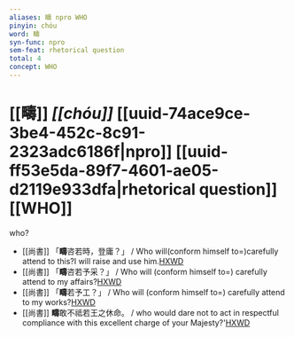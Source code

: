 ```yaml
---
aliases: 疇 npro WHO
pinyin: chóu
word: 疇
syn-func: npro
sem-feat: rhetorical question
total: 4
concept: WHO 
---
```

# [[疇]] *[[chóu]]*  [[uuid-74ace9ce-3be4-452c-8c91-2323adc6186f|npro]] [[uuid-ff53e5da-89f7-4601-ae05-d2119e933dfa|rhetorical question]] [[WHO]]
who?
 - [[尚書]] 「**疇**咨若時，登庸？」 / Who will(conform himself to=)carefully attend to this?I will raise and use him.[HXWD](https://hxwd.org/textview.html?location=KR1b0001_tls_001-2a.63)
 - [[尚書]] 「**疇**咨若予采？」 / Who will (conform himself to=) carefully attend to my affairs?[HXWD](https://hxwd.org/textview.html?location=KR1b0001_tls_001-2a.69)
 - [[尚書]] 「**疇**若予工？」 / Who will (conform himself to=) carefully attend to my works?[HXWD](https://hxwd.org/textview.html?location=KR1b0001_tls_002-2a.144)
 - [[尚書]] **疇**敢不祗若王之休命。 / who would dare not to act in respectful compliance with this excellent charge of your Majesty?'[HXWD](https://hxwd.org/textview.html?location=KR1b0001_tls_021-2a.56)